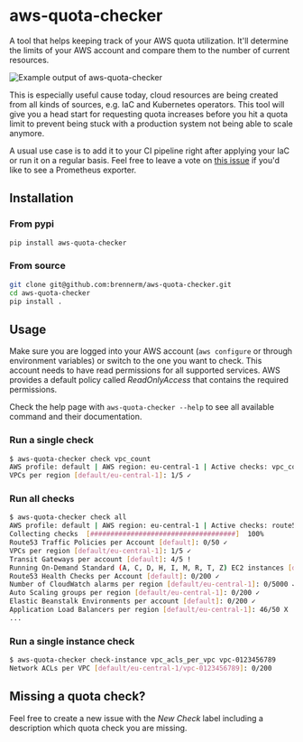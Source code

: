 # aws-quota-checker

A tool that helps keeping track of your AWS quota utilization. It'll determine the limits of your AWS account and compare them to the number of current resources.

![Example output of aws-quota-checker](https://raw.githubusercontent.com/brennerm/aws-quota-checker/master/img/example.png)

This is especially useful cause today, cloud resources are being created from all kinds of sources, e.g. IaC and Kubernetes operators. This tool will give you a head start for requesting quota increases before you hit a quota limit to prevent being stuck with a production system not being able to scale anymore.

A usual use case is to add it to your CI pipeline right after applying your IaC or run it on a regular basis. Feel free to leave a vote on [this issue](https://github.com/brennerm/aws-quota-checker/issues/1) if you'd like to see a Prometheus exporter.

## Installation

### From pypi

```bash
pip install aws-quota-checker
```

### From source

```bash
git clone git@github.com:brennerm/aws-quota-checker.git
cd aws-quota-checker
pip install .
```

## Usage

Make sure you are logged into your AWS account (`aws configure` or through environment variables) or switch to the one you want to check. This account needs to have read permissions for all supported services. AWS provides a default policy called _ReadOnlyAccess_ that contains the required permissions.

Check the help page with `aws-quota-checker --help` to see all available command and their documentation.

### Run a single check

```bash
$ aws-quota-checker check vpc_count
AWS profile: default | AWS region: eu-central-1 | Active checks: vpc_count
VPCs per region [default/eu-central-1]: 1/5 ✓
```

### Run all checks

```bash
$ aws-quota-checker check all
AWS profile: default | AWS region: eu-central-1 | Active checks: route53_traffic_policy_count,vpc_count,ec2_tgw_count,ec2_on_demand_standard_count,route53_health_check_count,cw_alarm_count,iam_attached_policy_per_role,asg_count,elasticbeanstalk_environment_count,s3_bucket_count,iam_attached_policy_per_user,elb_listeners_per_alb,ec2_eip_count,route53resolver_rule_count,iam_policy_version_count,elb_listeners_per_nlb,vpc_subnets_per_vpc,route53_vpcs_per_hosted_zone,cf_stack_count,iam_user_count,elb_listeners_per_clb,ni_count,dyndb_table_count,elasticbeanstalk_application_count,route53_traffic_policy_instance_count,ig_count,elb_clb_count,ec2_vpn_connection_count,route53_reusable_delegation_set_count,ebs_snapshot_count,route53_hosted_zone_count,iam_attached_policy_per_group,eks_count,am_mesh_count,elb_target_group_count,route53resolver_rule_association_count,iam_server_certificate_count,elb_alb_count,vpc_acls_per_vpc,iam_group_count,ec2_spot_standard_count,route53resolver_endpoint_count,iam_policy_count,elb_nlb_count,sg_count,route53_records_per_hosted_zone,lc_count,ecs_count,secretsmanager_secrets_count
Collecting checks  [####################################]  100%
Route53 Traffic Policies per Account [default]: 0/50 ✓
VPCs per region [default/eu-central-1]: 1/5 ✓
Transit Gateways per account [default]: 4/5 !
Running On-Demand Standard (A, C, D, H, I, M, R, T, Z) EC2 instances [default]: 0/1280 ✓
Route53 Health Checks per Account [default]: 0/200 ✓
Number of CloudWatch alarms per region [default/eu-central-1]: 0/5000 ✓
Auto Scaling groups per region [default/eu-central-1]: 0/200 ✓
Elastic Beanstalk Environments per account [default]: 0/200 ✓
Application Load Balancers per region [default/eu-central-1]: 46/50 X
...
```

### Run a single instance check

```bash
$ aws-quota-checker check-instance vpc_acls_per_vpc vpc-0123456789
Network ACLs per VPC [default/eu-central-1/vpc-0123456789]: 0/200
```

## Missing a quota check?

Feel free to create a new issue with the _New Check_ label including a description which quota check you are missing.
